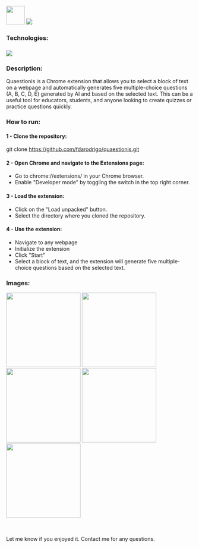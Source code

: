 <img src="https://github.com/fdarodrigo/quaestionis/assets/69090086/d65ca6fd-1561-4d91-b36e-1e95351c9d76" width="50" height="50"> <img src="https://github.com/fdarodrigo/quaestionis/assets/69090086/5fde1502-aa6b-4129-85bc-747818e6d7e7">

<h3>Technologies:<h3>
<img src="https://github.com/fdarodrigo/quaestionis/assets/69090086/3b0db0c8-72a0-4bb3-9977-16661eb14e12" >

  
<h3>Description:</h3>

<p>
  Quaestionis is a Chrome extension that allows you to select a block of text on a webpage and automatically 
generates five multiple-choice questions (A, B, C, D, E) generated by AI and based on the selected text. This can be a useful 
tool for educators, students, and anyone looking to create quizzes or practice questions quickly.
</p> 

<h3>How to run:</h3> 
<p>
<h4>1 - Clone the repository:</h4>

git clone https://github.com/fdarodrigo/quaestionis.git

<h4>2 - Open Chrome and navigate to the Extensions page:</h4> 

- Go to chrome://extensions/ in your Chrome browser.
- Enable "Developer mode" by toggling the switch in the top right corner.

<h4>3 - Load the extension:</h4> 

- Click on the "Load unpacked" button.
- Select the directory where you cloned the repository.

<h4>4 - Use the extension:</h4> 

- Navigate to any webpage
- Initialize the extension
- Click "Start"
- Select a block of text, and the extension will generate five multiple-choice questions based on the selected text.

</p>


<h3>Images:</h3>
<img src="https://github.com/fdarodrigo/quaestionis/assets/69090086/202e8ecc-58fd-4309-992c-51e7103ee6f3" width="200" height="200">
<img src="https://github.com/fdarodrigo/quaestionis/assets/69090086/c4bd7c3b-abb7-49ee-947e-e86e6dfa7897" width="200" height="200">
<img src="https://github.com/fdarodrigo/quaestionis/assets/69090086/cb0d5d19-7409-41d2-9b75-928ca4f8ccaf" width="200" height="200">
<img src="https://github.com/fdarodrigo/quaestionis/assets/69090086/4b8aa065-0adf-4720-b673-7255a6169afb" width="200" height="200">
<img src="https://github.com/fdarodrigo/quaestionis/assets/69090086/05f4b1ce-292a-48e2-91b7-140b7c43538c" width="200" height="200">
</br>
</br>
</br>
<p>Let me know if you enjoyed it. Contact me for any questions.</p>


